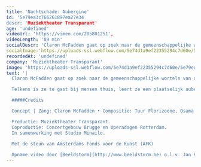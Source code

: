 ```yaml
---
title: 'Nachtschade: Aubergine'
id: '5e79ea3c766261897ea27e34
descr: 'Muziektheater Transparant'
age: 'undefined'
videoUrl: 'https://vimeo.com/205801251',
videoLength: '89 min'
socialDescr: 'Claron McFadden gaat op zoek naar de gemeenschappelijke wortels van onze diverse culturen aan de hand van de aubergine. Ondanks de enorme migratie die deze oeroude nachtschade-achtige doormaakte, wist de aubergine zich telkens aan te passen zonder haar eigenzinnige karakter te verliezen. McFadden legt deze route in omgekeerde richting af, terug naar de roots van de aubergine langs de Mediterranee.'
socialImage:'https://uploads-ssl.webflow.com/5e74d1a9ef22355294c7d60e/5e79ed54842d8f76a8529966_Transparant_Nachtschade%20Aubergine%C2%A9%20Erik%20de%20Jong.jpg'
recordedAt: 'undefined'
company: 'Muziektheater Transparant'
image: 'https://uploads-ssl.webflow.com/5e74d1a9ef22355294c7d60e/5e79ed54842d8f76a8529966_Transparant_Nachtschade%20Aubergine%C2%A9%20Erik%20de%20Jong.jpg'
text: '|
  Claron McFadden gaat op zoek naar de gemeenschappelijke wortels van onze diverse culturen aan de hand van de aubergine. Ondanks de enorme migratie die deze oeroude nachtschade-achtige doormaakte, wist de aubergine zich telkens aan te passen zonder haar eigenzinnige karakter te verliezen. McFadden legt deze route in omgekeerde richting af, terug naar de roots van de aubergine langs de Mediterranee.

  Telkens is ze te gast bij mensen thuis, leert ze een plaatselijk auberginerecept en oefent ze een traditioneel lied. Haar verworvenheden neemt ze mee terug naar huis: ze vormen de basis voor een ontroerend culinair en theatraal concert over ons verlangen naar identiteit in deze nomadische, steeds veranderende wereld.

  #####Credits

  Concept | Zang: Claron McFadden • Compositie: Tuur Florizoone, Osama Abdulrasol, Yannick Peeters • Regie: Sjaron Minailo • Dramaturgie: Tobias Kokkelmans • Video: Lisa Tahon • Lichtontwerp: Peter Quasters • Accordeon: Tuur Florizoone • Cello: Lode Vercampt • Contrabas: Yannick Peeters • Klarinet I Basklarinet I Tenora: Jean-Philippe Poncin • Percussie: Sjahin During • Qanun I Ud: Osama Abdulrasol

  Productie: Muziektheater Transparant.
  Coproductie: Concertgebouw Brugge en Operadagen Rotterdam.
  In samenwerking met Studio Minailo.

  Met de steun van Amsterdams Fonds voor de Kunst (AFK)
  
  Opname video door [Beeldstorm](http://www.beeldstorm.be) o.l.v. Jan Bosteels'
---
```

